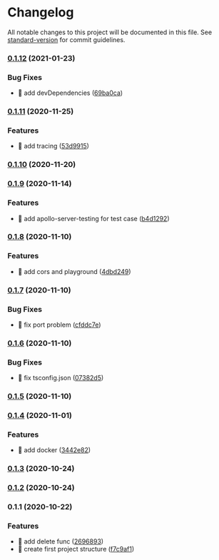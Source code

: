 # Changelog

All notable changes to this project will be documented in this file. See [standard-version](https://github.com/conventional-changelog/standard-version) for commit guidelines.

### [0.1.12](https://github.com/yeukfei02/node-typescript-graphql-playground/compare/v0.1.11...v0.1.12) (2021-01-23)


### Bug Fixes

* 🐛 add devDependencies ([69ba0ca](https://github.com/yeukfei02/node-typescript-graphql-playground/commit/69ba0ca66b41bd232ae8033727ef652c01b16807))

### [0.1.11](https://github.com/yeukfei02/node-typescript-graphql-playground/compare/v0.1.10...v0.1.11) (2020-11-25)


### Features

* 🎸 add tracing ([53d9915](https://github.com/yeukfei02/node-typescript-graphql-playground/commit/53d99151d0f0b9368c9bf0cfdd49ce345518a635))

### [0.1.10](https://github.com/yeukfei02/node-typescript-graphql-playground/compare/v0.1.9...v0.1.10) (2020-11-20)

### [0.1.9](https://github.com/yeukfei02/node-typescript-graphql-playground/compare/v0.1.8...v0.1.9) (2020-11-14)


### Features

* 🎸 add apollo-server-testing for test case ([b4d1292](https://github.com/yeukfei02/node-typescript-graphql-playground/commit/b4d1292bca73a8ea8432d0c3ede391ec7ebfcf3e))

### [0.1.8](https://github.com/yeukfei02/node-typescript-graphql-playground/compare/v0.1.7...v0.1.8) (2020-11-10)


### Features

* 🎸 add cors and playground ([4dbd249](https://github.com/yeukfei02/node-typescript-graphql-playground/commit/4dbd2493a1eecf98474238e6a294bf58603de121))

### [0.1.7](https://github.com/yeukfei02/node-typescript-graphql-playground/compare/v0.1.6...v0.1.7) (2020-11-10)


### Bug Fixes

* 🐛 fix port problem ([cfddc7e](https://github.com/yeukfei02/node-typescript-graphql-playground/commit/cfddc7e63cd34bb80c08e85d72086add242e03b9))

### [0.1.6](https://github.com/yeukfei02/node-typescript-graphql-playground/compare/v0.1.5...v0.1.6) (2020-11-10)


### Bug Fixes

* 🐛 fix tsconfig.json ([07382d5](https://github.com/yeukfei02/node-typescript-graphql-playground/commit/07382d521357d590b9e40ada8ba9e5dc25efbbc1))

### [0.1.5](https://github.com/yeukfei02/node-typescript-graphql-playground/compare/v0.1.4...v0.1.5) (2020-11-10)

### [0.1.4](https://github.com/yeukfei02/node-typescript-graphql-playground/compare/v0.1.3...v0.1.4) (2020-11-01)


### Features

* 🎸 add docker ([3442e82](https://github.com/yeukfei02/node-typescript-graphql-playground/commit/3442e82de7ac7096b0425a615e3a4af9d49863c4))

### [0.1.3](https://github.com/yeukfei02/node-typescript-graphql-playground/compare/v0.1.2...v0.1.3) (2020-10-24)

### [0.1.2](https://github.com/yeukfei02/node-typescript-graphql-playground/compare/v0.1.1...v0.1.2) (2020-10-24)

### 0.1.1 (2020-10-22)


### Features

* 🎸 add delete func ([2696893](https://github.com/yeukfei02/node-typescript-graphql-playground/commit/26968938d6fdf0a6e665e0584093f184c7f05b8f))
* 🎸 create first project structure ([f7c9af1](https://github.com/yeukfei02/node-typescript-graphql-playground/commit/f7c9af15dc62f61e6bdec3037cfd983491ef7bb9))
